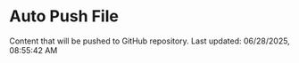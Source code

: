 # Auto Push File

Content that will be pushed to GitHub repository.
Last updated: 06/28/2025, 08:55:42 AM